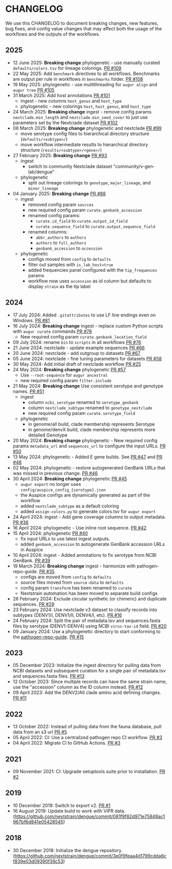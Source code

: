 # CHANGELOG

We use this CHANGELOG to document breaking changes, new features, bug fixes, and config value changes that may affect both the usage of the workflows and the outputs of the workflows.

## 2025

* 12 June 2025: **Breaking change** phylogenetic - use manually curated `defaults/colors.tsv`
  for lineage colorings. [PR #109][]
* 22 May 2025: Add `benchmark` directives to all workflows. Benchmarks are output
  per rule in workflows in `benchmarks` folder. [PR #108][]
* 19 May 2025: phylogenetic - use multithreading for `augur align` and `augur tree` [PR #105][]
* 31 March 2025: Add host annotations [PR #101][]
    * ingest - new columns `host_genus` and `host_type`
    * phylogenetic - new colorings `host`, `host_genus`, and `host_type`
* 24 March 2025: **Breaking change** ingest - remove config params
  `nextclade.min_length` and `nextclade.min_seed_cover` to just use parameters
  set by the Nextclade dataset [PR #102][]
* 06 March 2025: **Breaking change** phylogenetic and nextclade [PR #99][]
    * move serotype config files to hierarchical directory structure (`defaults/<subtype>/`)
    * move workflow intermediate results to hierarchical directory structure (`results/<subtype>/<gene>/`)
* 27 February 2025: **Breaking change** [PR #93][]
    * ingest
        * switch to community Nextclade dataset "community/v-gen-lab/dengue"
    * phylogenetic
        * split out lineage colorings to `genotype`, `major_lineage`, and `minor_lineage`
* 04 January 2025: **Breaking change** [PR #88][]
    * ingest
        * removed config param `sources`
        * new required config param `curate.genbank_accession`
        * renamed config params:
            * `curate.id_field` to `curate.output_id_field`
            * `curate.sequence_field` to `curate.output_sequence_field`
        * renamed columns:
            * `abbr_authors` to `authors`
            * `authors` to `full_authors`
            * `genbank_accession` to `accession`
    * phylogenetic
        * configs moved from `config` to `defaults`
        * filter out samples with `is_lab_host=true`
        * added frequencies panel configured with the `tip_frequences` params
        * workflow now uses `accession` as id column but defaults to display
          `strain` as the tip label

[PR #88]: https://github.com/nextstrain/dengue/pull/88
[PR #93]: https://github.com/nextstrain/dengue/pull/93
[PR #99]: https://github.com/nextstrain/dengue/pull/99
[PR #101]: https://github.com/nextstrain/dengue/pull/101
[PR #102]: https://github.com/nextstrain/dengue/pull/102
[PR #105]: https://github.com/nextstrain/dengue/pull/105
[PR #108]: https://github.com/nextstrain/dengue/pull/108
[PR #109]: https://github.com/nextstrain/dengue/pull/109

## 2024

* 17 July 2024: Added `.gitattributes` to use LF line endings even on Windows. [PR #81][]
* 16 July 2024: **Breaking change** ingest - replace custom Python scripts
  with `augur curate` commands [PR #78][]
    * New required config param `curate.genbank_location_field`
* 09 July 2024: rename `bin` to `scripts` in all workflows [PR #76][]
* 21 June 2024: nextclade - update example sequences [PR #66][]
* 20 June 2024: nextclade - add outgroup to datasets [PR #67][]
* 05 June 2024: nextclade - fine tuning parameters for datasets [PR #58][]
* 30 May 2024: Add initial draft of nextclade workflow [PR #25][]
* 24 May 2024: **Breaking change** phylogenetic [PR #57][]
    * Use `--root-sequence` for `augur ancestral`
    * new required config param `filter.include`
* 21 May 2024: **Breaking change** Use consistent serotype and genotype names. [PR #51][]
    * ingest
        * column `ncbi_serotype` renamed to `serotype_genbank`
        * column `nextclade_subtype` renamed to `genotype_nextclade`
        * new required config param `curate.serotype_field`
    * phylogenetic
        * in genome/all build, clade membership represents Serotype
        * in genome/denvX build, clade membership represents more detailed Genotype
* 20 May 2024: **Breaking change** phylogenetic - New required config params
  `metadata_url` and `sequences_url` to configure the input URLs. [PR #50][]
* 13 May 2024: phylogenetic - Added E gene builds. See [PR #47][] and [PR #48][]
* 02 May 2024: phylogenetic - restore autogenerated GenBank URLs that was
  missed in previous change. [PR #46][]
* 30 April 2024: **Breaking change** phylogenetic [PR #45][]
    * `augur export` no longer uses `config/auspice_config_{serotype}.json`
    * the Auspice configs are dynamically generated as part of the workflow
    * added `nextclade_subtype` as a default coloring
    * added `assign-colors.py` to generate colors.tsv for `augur export`
* 24 April 2024: ingest - Add gene coverage columns to output metadata. [PR #36][]
* 16 April 2024: phylogenetic - Use inline root sequence. [PR #42][]
* 15 April 2024: phylogenetic [PR #40][]
    * fix input URLs to use latest ingest outputs.
    * added `genbank_accession` to autogenerate GenBank accession URLs in Auspice
* 10 April 2024: ingest - Added annotations to fix serotype from NCBI GenBank. [PR #39][]
* 19 March 2024: **Breaking change** ingest - harmonize with pathogen-repo-guide. [PR #35][]
    * configs are moved from `config` to `defaults`
    * source files moved from `source-data` to `defaults`
    * config param `transform` has been renamed to `curate`
    * Nextstrain automation has been moved to separate build configs
* 26 February 2024: Exclude circular synthetic (or chimeric) and duplicate sequences. [PR #29](https://github.com/nextstrain/dengue/pull/29)
* 23 February 2024: Use nextclade v3 dataset to classify records into subtypes (DENV1/I, DENV1/II, DENV4/I, etc). [PR #16](https://github.com/nextstrain/dengue/pull/16)
* 24 February 2024: Split the pair of metadata.tsv and sequences.fasta files by serotype (DENV1-DENV4) using NCBI `virus-tax-id` field. [PR #20](https://github.com/nextstrain/dengue/pull/20)
* 09 January 2024: Use a phylogenetic directory to start conforming to the [pathogen-repo-guide](https://github.com/nextstrain/pathogen-repo-guide). [PR #15](https://github.com/nextstrain/dengue/pull/15)

[PR #25]: https://github.com/nextstrain/dengue/pull/25
[PR #35]: https://github.com/nextstrain/dengue/pull/35
[PR #36]: https://github.com/nextstrain/dengue/pull/36
[PR #39]: https://github.com/nextstrain/dengue/pull/39
[PR #40]: https://github.com/nextstrain/dengue/pull/40
[PR #42]: https://github.com/nextstrain/dengue/pull/42
[PR #45]: https://github.com/nextstrain/dengue/pull/45
[PR #46]: https://github.com/nextstrain/dengue/pull/46
[PR #47]: https://github.com/nextstrain/dengue/pull/47
[PR #48]: https://github.com/nextstrain/dengue/pull/48
[PR #50]: https://github.com/nextstrain/dengue/pull/50
[PR #51]: https://github.com/nextstrain/dengue/pull/51
[PR #57]: https://github.com/nextstrain/dengue/pull/57
[PR #58]: https://github.com/nextstrain/dengue/pull/58
[PR #66]: https://github.com/nextstrain/dengue/pull/66
[PR #67]: https://github.com/nextstrain/dengue/pull/67
[PR #76]: https://github.com/nextstrain/dengue/pull/76
[PR #78]: https://github.com/nextstrain/dengue/pull/78
[PR #81]: https://github.com/nextstrain/dengue/pull/81

## 2023

* 05 December 2023: Initialize the ingest directory for pulling data from NCBI datasets and subsequent curation for a single pair of metadata.tsv and sequences.fasta files. [PR #13](https://github.com/nextstrain/dengue/pull/13)
* 12 October 2023: Since multiple records can have the same strain name, use the "accession" column as the ID column instead. [PR #12](https://github.com/nextstrain/dengue/pull/12)
* 09 April 2023: Add the DENV2/AII clade amino acid defining changes. [PR #11](https://github.com/nextstrain/dengue/pull/11)

## 2022

* 13 October 2022: Instead of pulling data from the fauna database, pull data from an s3 url [PR #5](https://github.com/nextstrain/dengue/pull/5)
* 05 April 2022: CI: Use a centralized pathogen repo CI workflow. [PR #3](https://github.com/nextstrain/dengue/pull/3)
* 04 April 2022: Migrate CI to GitHub Actions. [PR #3](https://github.com/nextstrain/dengue/pull/3)

## 2021

* 09 November 2021: CI: Upgrade setuptools suite prior to installation. [PR #2](https://github.com/nextstrain/dengue/pull/2)

## 2019

* 10 December 2019: Switch to export v2. [PR #1](https://github.com/nextstrain/dengue/pull/1)
* 16 August 2019: Update build to work with ViPR data. (https://github.com/nextstrain/dengue/commit/081f9f82d971e75848ac1967bf6d841e05428545)

## 2018

* 30 December 2018: Initialize the dengue repository. (https://github.com/nextstrain/dengue/commit/3e0f9feaa4d1799cdda6cf839e03d09390f39c53)
